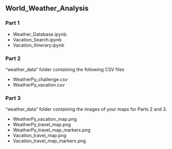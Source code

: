 ## World_Weather_Analysis

### Part 1
- Weather_Database.ipynb.
- Vacation_Search.ipynb
- Vacation_Itinerary.ipynb

### Part 2
“weather_data” folder containing the following CSV files
- WeatherPy_challenge.csv
- WeatherPy_vacation.csv

### Part 3
“weather_data” folder containing the images of your maps for Parts 2 and 3.
- WeatherPy_vacation_map.png
- WeatherPy_travel_map.png
- WeatherPy_travel_map_markers.png
- Vacation_travel_map.png
- Vacation_travel_map_markers.png
  
  
